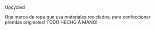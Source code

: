 Upcycled

Una marca de ropa que usa materiales reciclados, para confeccionar prendas originales! 
TODO HECHO A MANO! 